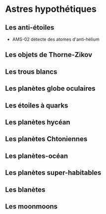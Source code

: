 # Astres hypothétiques

## Les anti-étoiles

- AMS-02 détecte des atomes d'anti-hélium

## Les objets de Thorne-Zikov

## Les trous blancs

## Les planètes globe oculaires

## Les étoiles à quarks

## Les planètes hycéan

## Les planètes Chtoniennes

## Les planètes-océan

## Les planètes super-habitables

## Les blanètes 

## Les moonmoons

